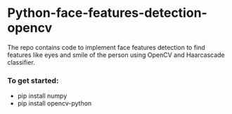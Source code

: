 # Python-face-features-detection-opencv
The repo contains code to implement face features detection to find features like eyes and smile of the person using OpenCV and Haarcascade classifier.

### To get started:
- pip install numpy
- pip install opencv-python

